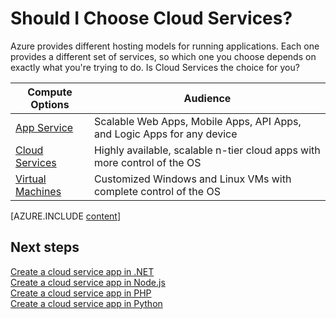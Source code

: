 <properties 
	pageTitle="Are Cloud Services the compute Azure option for me? | Microsoft Azure" 
	description="Learn about Azure compute hosting options and how they work: App Service, Cloud Services, and Virtual Machines" 
	services="cloud-services"
    documentationCenter=""
	authors="Thraka" 
	manager="timlt"/>

<tags 
	ms.service="multiple" 
	ms.workload="multiple" 
	ms.tgt_pltfrm="na" 
	ms.devlang="na" 
	ms.topic="article" 
	ms.date="09/01/2015" 
	ms.author="adegeo"/>

# Should I Choose Cloud Services?

Azure provides different hosting models for running applications. Each one provides a different set of services, so which one you choose depends on exactly what you're trying to do. Is Cloud Services the choice for you?

| Compute Options    | Audience   |
| ------------------ | --------   |
| [App Service]     | Scalable Web Apps, Mobile Apps, API Apps, and Logic Apps for any device |
| [Cloud Services]   | Highly available, scalable n-tier cloud apps with more control of the OS |
| [Virtual Machines] | Customized Windows and Linux VMs with complete control of the OS |


[AZURE.INCLUDE [content](../../includes/cloud-services-choose-me-content.md)]


## Next steps
[Create a cloud service app in .NET](cloud-services-dotnet-get-started.md)<br/>
[Create a cloud service app in Node.js](cloud-services-nodejs-develop-deploy-app.md)<br/>
[Create a cloud service app in PHP](../cloud-services-php-create-web-role.md)<br/>
[Create a cloud service app in Python](../cloud-services-python-ptvs.md)<br/>

[App Service]: ../app-service-web/app-service-web-overview.md
[Virtual Machines]: ../virtual-machines/virtual-machines-linux-about.md
[Cloud Services]: #tellmecs 